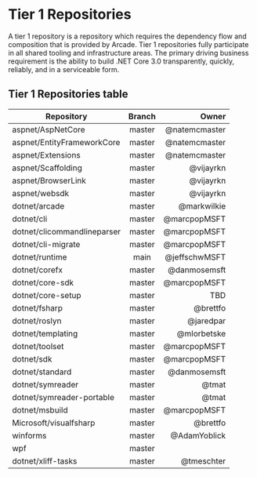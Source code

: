# Tier 1 Repositories

A tier 1 repository is a repository which requires the dependency flow and composition that is provided by Arcade.  Tier 1 repositories fully participate in all shared tooling and infrastructure areas.
The primary driving business requirement is the ability to build .NET Core 3.0 transparently, quickly, reliably, and in a serviceable form.

## Tier 1 Repositories table

| Repository                  | Branch        | Owner           |
| --------------------------- |:-------------:| ---------------:|
| aspnet/AspNetCore           | master        |  @natemcmaster  |
| aspnet/EntityFrameworkCore  | master        |  @natemcmaster  |
| aspnet/Extensions           | master        |  @natemcmaster  |
| aspnet/Scaffolding          | master        |  @vijayrkn      |
| aspnet/BrowserLink          | master        |  @vijayrkn      |
| aspnet/websdk               | master        |  @vijayrkn      |
| dotnet/arcade               | master        |  @markwilkie    |
| dotnet/cli                  | master        |  @marcpopMSFT   |
| dotnet/clicommandlineparser | master        |  @marcpopMSFT   |
| dotnet/cli-migrate          | master        |  @marcpopMSFT   |
| dotnet/runtime              | main          |  @jeffschwMSFT  |
| dotnet/corefx               | master        |  @danmosemsft   |
| dotnet/core-sdk             | master        |  @marcpopMSFT   |
| dotnet/core-setup           | master        |  TBD            |
| dotnet/fsharp               | master        |  @brettfo       |
| dotnet/roslyn               | master        |  @jaredpar      |
| dotnet/templating           | master        |  @mlorbetske    |
| dotnet/toolset              | master        |  @marcpopMSFT   |
| dotnet/sdk                  | master        |  @marcpopMSFT   |
| dotnet/standard             | master        |  @danmosemsft   |
| dotnet/symreader            | master        |  @tmat          |
| dotnet/symreader-portable   | master        |  @tmat          |
| dotnet/msbuild              | master        |  @marcpopMSFT   |
| Microsoft/visualfsharp      | master        |  @brettfo       |
| winforms                    | master        |  @AdamYoblick   |
| wpf                         | master        |                 |
| dotnet/xliff-tasks          | master        |  @tmeschter     |
